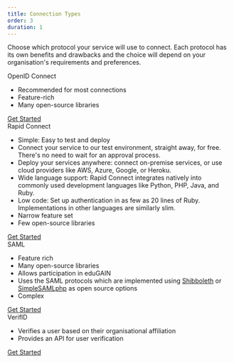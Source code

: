 ```yaml
---
title: Connection Types
order: 3
duration: 1
---
```


Choose which protocol your service will use to connect. Each protocol has its own benefits and drawbacks and the choice will depend on your organisation's requirements and preferences.

<div class="card border-dark mt-4 mb-3">
  <div class="card-header text-white bg-primary">OpenID Connect</div>
    <div class="card-body">
      <ul class="list-group list-group-flush">
        <li class="list-group-item"><i class="fa fa-check-circle" style="color:green"></i> Recommended for most 
connections</li>
        <li class="list-group-item"><i class="fa fa-check-circle" style="color:green"></i> Feature-rich</li>
        <li class="list-group-item"><i class="fa fa-check-circle" style="color:green"></i> Many open-source 
libraries</li>
      </ul>
      <a href="/openid-connect-integration/01-overview" class="btn btn-primary mt-4">Get Started</a>
    </div>
</div>

<div class="card border-dark mb-3">
  <div class="card-header text-white bg-primary">Rapid Connect</div>
  <div class="card-body">
    <ul class="list-group list-group-flush">
      <li class="list-group-item"><i class="fa fa-check-circle" style="color:green"></i> Simple: Easy to test 
and deploy</li>
      <li class="list-group-item"><i class="fa fa-check-circle" style="color:green"></i> Connect your service to our test 
          environment, straight away, for free. There's no need to wait for an approval process.</li>
      <li class="list-group-item"><i class="fa fa-check-circle" style="color:green"></i> Deploy your 
services anywhere: connect on-premise services, or use cloud providers like AWS, Azure, Google, or Heroku.</li>
      <li class="list-group-item"><i class="fa fa-check-circle" style="color:green"></i> Wide language 
support: Rapid Connect integrates natively into commonly used development languages like Python, PHP, Java, and Ruby.
      </li>
      <li class="list-group-item"><i class="fa fa-check-circle" style="color:green"></i> Low code: Set up 
authentication in as few as 20 lines of Ruby. Implementations in other languages are similarly slim.
      </li>
      <li class="list-group-item"><i class="fa fa-ban" style="color:red"></i> Narrow feature set
      </li>
      <li class="list-group-item"><i class="fa fa-ban" style="color:red"></i> Few open-source libraries
      </li>
    </ul>
    <a href="/rapid-connect-integration/01-overview" class="btn btn-primary mt-4">Get Started</a>
  </div>
</div>

<div class="card border-dark mt-4 mb-3">
  <div class="card-header text-white bg-primary">SAML</div>
    <div class="card-body">
      <ul class="list-group list-group-flush">
        <li class="list-group-item"><i class="fa fa-check-circle" style="color:green"></i> Feature rich</li>
        <li class="list-group-item"><i class="fa fa-check-circle" style="color:green"></i> Many open-source 
libraries</li>
        <li class="list-group-item"><i class="fa fa-check-circle" style="color:green"></i> Allows participation in 
eduGAIN</li>
        <li class="list-group-item"><i class="fa fa-check-circle" style="color:green"></i> Uses the SAML 
protocols which are implemented using <a href="https://www.shibboleth.net/">Shibboleth</a> or <a href="https://simplesamlphp.org/">SimpleSAMLphp</a> as open source options</li>
        <li class="list-group-item"><i class="fa fa-ban" style="color:red"></i> Complex</li>
      </ul>
      <a href="/saml-integration/01-overview" class="btn btn-primary mt-4">Get Started</a>
    </div>
</div>

<div class="card border-dark mt-4 mb-3">
  <div class="card-header text-white bg-primary">VerifID</div>
    <div class="card-body">
      <ul class="list-group list-group-flush">
        <li class="list-group-item"><i class="fa fa-check-circle" style="color:green"></i> Verifies a user based on their organisational affiliation</li>
        <li class="list-group-item"><i class="fa fa-check-circle" style="color:green"></i> Provides an API for user verification</li>
      </ul>
      <a href="/verifid-integration/01-overview" class="btn btn-primary mt-4">Get Started</a>
    </div>
</div>